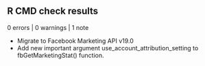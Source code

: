 ## R CMD check results

0 errors | 0 warnings | 1 note

* Migrate to Facebook Marketing API v19.0
* Add new important argument use_account_attribution_setting to fbGetMarketingStat() function.
